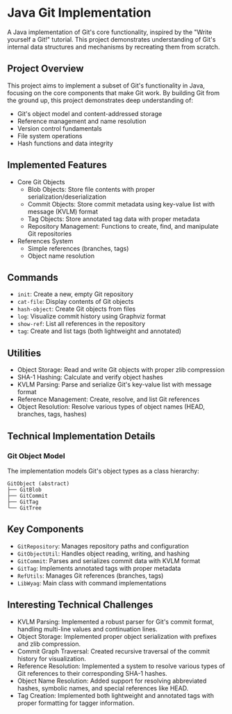 # Java Git Implementation

A Java implementation of Git's core functionality, inspired by the "Write yourself a Git!" tutorial.
This project demonstrates understanding of Git's internal data structures and mechanisms by
recreating them from scratch.

## Project Overview

This project aims to implement a subset of Git's functionality in Java, focusing on the core
components that make Git work. By building Git from the ground up, this project demonstrates deep
understanding of:

- Git's object model and content-addressed storage
- Reference management and name resolution
- Version control fundamentals
- File system operations
- Hash functions and data integrity

## Implemented Features

- Core Git Objects
    - Blob Objects: Store file contents with proper serialization/deserialization
    - Commit Objects: Store commit metadata using key-value list with message (KVLM) format
    - Tag Objects: Store annotated tag data with proper metadata
    - Repository Management: Functions to create, find, and manipulate Git repositories
- References System
    - Simple references (branches, tags)
    - Object name resolution

## Commands

- `init`: Create a new, empty Git repository
- `cat-file`: Display contents of Git objects
- `hash-object`: Create Git objects from files
- `log`: Visualize commit history using Graphviz format
- `show-ref`: List all references in the repository
- `tag`: Create and list tags (both lightweight and annotated)

## Utilities

- Object Storage: Read and write Git objects with proper zlib compression
- SHA-1 Hashing: Calculate and verify object hashes
- KVLM Parsing: Parse and serialize Git's key-value list with message format
- Reference Management: Create, resolve, and list Git references
- Object Resolution: Resolve various types of object names (HEAD, branches, tags, hashes)

## Technical Implementation Details

### Git Object Model

The implementation models Git's object types as a class hierarchy:

```
GitObject (abstract)
├── GitBlob
├── GitCommit
├── GitTag
└── GitTree
```

## Key Components

- `GitRepository`: Manages repository paths and configuration
- `GitObjectUtil`: Handles object reading, writing, and hashing
- `GitCommit`: Parses and serializes commit data with KVLM format
- `GitTag`: Implements annotated tags with proper metadata
- `RefUtils`: Manages Git references (branches, tags)
- `LibWyag`: Main class with command implementations

## Interesting Technical Challenges

- KVLM Parsing: Implemented a robust parser for Git's commit format, handling multi-line values and
  continuation lines.
- Object Storage: Implemented proper object serialization with prefixes and zlib compression.
- Commit Graph Traversal: Created recursive traversal of the commit history for visualization.
- Reference Resolution: Implemented a system to resolve various types of Git references to their
  corresponding SHA-1 hashes.
- Object Name Resolution: Added support for resolving abbreviated hashes, symbolic names, and
  special references like HEAD.
- Tag Creation: Implemented both lightweight and annotated tags with proper formatting for tagger
  information.

